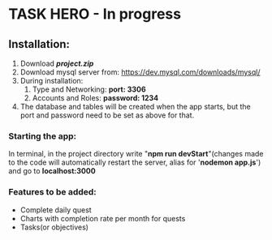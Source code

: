 # TASK HERO - In progress

## Installation:
1. Download **_project.zip_**
2. Download mysql server from: https://dev.mysql.com/downloads/mysql/
3. During installation:
   1. Type and Networking: **port: 3306**
   2. Accounts and Roles: **password: 1234**
4. The database and tables will be created when the app starts, but the port and password need to be set as above for that.
### Starting the app:
In terminal, in the project directory write "**npm run devStart**"(changes made to the code will automatically restart the server, alias for '**nodemon app.js**') and go to **localhost:3000**

### Features to be added:
- Complete daily quest
- Charts with completion rate per month for quests
- Tasks(or objectives)

